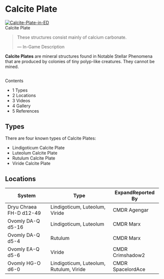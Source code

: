 # Calcite Plate
[![Calcite-Plate-in-ED](https://static.wikia.nocookie.net/elite-dangerous/images/b/b8/Calcite-Plate-in-ED.png/revision/latest/scale-to-width-down/300?cb=20190126120143)](https://static.wikia.nocookie.net/elite-dangerous/images/b/b8/Calcite-Plate-in-ED.png/revision/latest?cb=20190126120143) 	 		 			 		 		 		 			
Calcite Plate
 		 	 

> 
> 
> These structures consist mainly of calcium carbonate.
> 
> 
> — In-Game Description
> 

**Calcite Plates** are mineral structures found in Notable Stellar Phenomena that are produced by colonies of tiny polyp-like creatures. They cannot be mined.

## 

Contents

- 1 Types
- 2 Locations
- 3 Videos
- 4 Gallery
- 5 References

## Types

There are four known types of Calcite Plates:

- Lindigoticum Calcite Plate
- Luteolum Calcite Plate
- Rutulum Calcite Plate
- Viride Calcite Plate

## Locations

| System | Type | ExpandReported By |
| --- | --- | --- |
| Dryu Chraea FH-D d12-49 | Lindigoticum, Luteolum, Viride | CMDR Agengar |
| Ovomly DA-Q d5-16 | Lindigoticum, Luteolum | CMDR Marx |
| Ovomly DA-Q d5-4 | Rutulum | CMDR Marx |
| Ovomly EA-Q d5-6 | Viride | CMDR Crimshadow2 |
| Ovomly HG-O d6-0 | Lindigoticum, Luteolum, Rutulum, Viride | CMDR SpacelordAce |